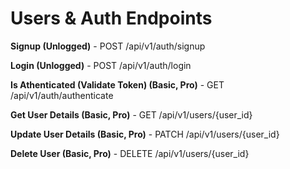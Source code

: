# Users & Auth Endpoints

**Signup (Unlogged)** - POST /api/v1/auth/signup

**Login (Unlogged)** - POST /api/v1/auth/login

**Is Athenticated (Validate Token) (Basic, Pro)** - GET /api/v1/auth/authenticate

**Get User Details (Basic, Pro)** - GET /api/v1/users/{user_id}

**Update User Details (Basic, Pro)** - PATCH /api/v1/users/{user_id}

**Delete User (Basic, Pro)** - DELETE /api/v1/users/{user_id}
